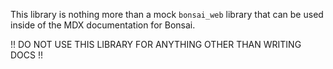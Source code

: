 This library is nothing more than a mock `bonsai_web` library that can be used
inside of the MDX documentation for Bonsai.

!! DO NOT USE THIS LIBRARY FOR ANYTHING OTHER THAN WRITING DOCS !!
